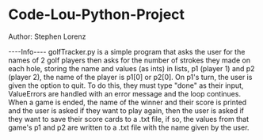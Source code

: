 # Code-Lou-Python-Project

Author: Stephen Lorenz

----Info----
golfTracker.py is a simple program that asks the user for the names of 2 golf players
then asks for the number of strokes they made on each hole, storing the name and
values (as ints) in lists, p1 (player 1) and p2 (player 2), the name of the player is
p1[0] or p2[0]. On p1's turn, the user is given the option to quit. To do this, they 
must type "done" as their input, ValueErrors are handled with an error message and
the loop continues. When a game is ended, the name of the winner and their score is
printed and the user is asked if they want to play again, then the user is asked if
they want to save their score cards to a .txt file, if so, the values from that
game's p1 and p2 are written to a .txt file with the name given by the user.
